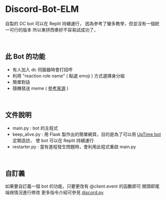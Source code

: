 # Discord-Bot-ELM

自製的 DC bot 可以在 Replit 持續運行， 
因為參考了蠻多教學，但並沒有一個統一可行的版本
所以東拼西奏好不容易試成功了，

<br>

## 此 Bot 的功能
- 有人加入 dc 伺服器時會打招呼
- 利用 "reaction role name" ( 點選 emoji ) 方式選擇身分組
- 簡單對話
- 隨機發送 meme ( [參考來源](https://stackoverflow.com/questions/55063189/aiohttp-meme-command-discord-py) )
<br>

## 文件說明
- main.py : bot 的主程式
- keep_alive.py : 用 Flask 製作出的簡單網頁，目的是為了可以用 [UpTime bot](https://uptimerobot.com/)定期造訪，
使 bot 可以在 Replit 持續運行
- restarter.py : 當有進程發生問題時，會利用此程式重啟 main.py
<br>

## 自訂義
如果要自訂義一個 bot 的功能，只要更改有 @client.event 的函數即可
開頭即尾端視情況進行修改
更多指令介紹可參見 [discord.py](https://discordpy.readthedocs.io/en/stable/index.html)
